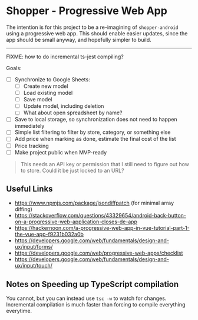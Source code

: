 # Shopper - Progressive Web App

The intention is for this project to be a re-imagining of `shopper-android` using a progressive web app. This should enable easier updates, since the app should be small anyway, and hopefully simpler to build.

---
FIXME: how to do incremental ts-jest compiling?

Goals:
 - [ ] Synchronize to Google Sheets:
    - [ ] Create new model
    - [ ] Load existing model
    - [ ] Save model
    - [ ] Update model, including deletion
    - [ ] What about open spreadsheet by name?

 - [ ] Save to local storage, so synchronization does not need to happen immediately
 - [ ] Simple list filtering to filter by store, category, or something else
 - [ ] Add price when marking as done, estimate the final cost of the list
 - [ ] Price tracking
 - [ ] Make project public when MVP-ready

> This needs an API key or permission that I still need to figure out how to store. Could it be just locked to an URL?

## Useful Links

* https://www.npmjs.com/package/jsondiffpatch (for minimal array diffing)
* https://stackoverflow.com/questions/43329654/android-back-button-on-a-progressive-web-application-closes-de-app
* https://hackernoon.com/a-progressive-web-app-in-vue-tutorial-part-1-the-vue-app-f9231b032a0b
* https://developers.google.com/web/fundamentals/design-and-ux/input/forms/
* https://developers.google.com/web/progressive-web-apps/checklist
* https://developers.google.com/web/fundamentals/design-and-ux/input/touch/

## Notes on Speeding up TypeScript compilation

You cannot, but you can instead use `tsc -w` to watch for changes. Incremental compilation is much faster than forcing to compile everything everytime.
